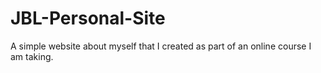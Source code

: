# JBL-Personal-Site
A simple website about myself that I created as part of an online course I am taking.
